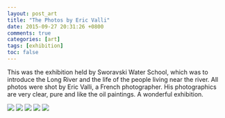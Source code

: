 ```yaml
---
layout: post_art
title: "The Photos by Eric Valli"
date: 2015-09-27 20:31:26 +0800
comments: true
categories: [art]
tags: [exhibition]
toc: false
---
```


This was the exhibition held by Sworavski Water School, which was to introduce the Long River 
and the life of the people living near the river. All photos were shot by Eric Valli, 
a French photographer. His photographics are very clear, pure and like the oil paintings. 
A wonderful exhibition.

<img src="https://s-media-cache-ak0.pinimg.com/736x/42/17/a2/4217a2c4dcd69141b45da2dddb42504b.jpg" />

<img src="https://s-media-cache-ak0.pinimg.com/736x/e2/0a/f3/e20af334e7002c7b3bf04adb1a88d07d.jpg" />

<img src="https://s-media-cache-ak0.pinimg.com/736x/79/ac/95/79ac95265c5814cb4414fa20b07950ae.jpg" />

<img src="https://s-media-cache-ak0.pinimg.com/736x/d8/1f/d1/d81fd14a2cab7f8668a3b405c76ee065.jpg" />

<img src="https://s-media-cache-ak0.pinimg.com/736x/2c/09/aa/2c09aaaf1304be3d5adad9a6769b46d9.jpg" />
